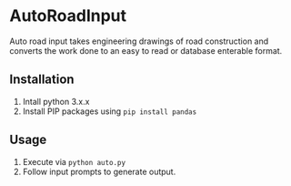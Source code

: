 # AutoRoadInput

Auto road input takes engineering drawings of road construction and converts the work done to an easy to read or database enterable format.

## Installation

1. Intall python 3.x.x
2. Install PIP packages using `pip install pandas`

## Usage

1. Execute via `python auto.py`
2. Follow input prompts to generate output.
